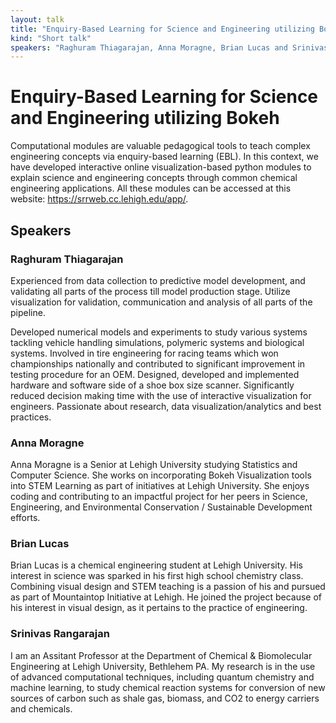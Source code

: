 ```yaml
---
layout: talk
title: "Enquiry-Based Learning for Science and Engineering utilizing Bokeh"
kind: "Short talk"
speakers: "Raghuram Thiagarajan, Anna Moragne, Brian Lucas and Srinivas Rangarajan"
---
```


# Enquiry-Based Learning for Science and Engineering utilizing Bokeh

Computational modules are valuable pedagogical tools to teach complex engineering concepts via enquiry-based learning (EBL). In this context, we have developed interactive online visualization-based python modules to explain science and engineering concepts through common chemical engineering applications. All these modules can be accessed at this website: https://srrweb.cc.lehigh.edu/app/.

## Speakers

### Raghuram Thiagarajan

Experienced from data collection to predictive model development, and validating all parts of the process till model production stage. Utilize visualization for validation, communication and analysis of all parts of the pipeline.

Developed numerical models and experiments to study various systems tackling vehicle handling simulations, polymeric systems and biological systems. Involved in tire engineering for racing teams which won championships nationally and contributed to significant improvement in testing procedure for an OEM.  Designed, developed and implemented hardware and software side of a shoe box size scanner. Significantly reduced decision making time with the use of interactive visualization for engineers. Passionate about research, data visualization/analytics and best practices.

### Anna Moragne

Anna Moragne is a Senior at Lehigh University studying Statistics and Computer Science. She works on incorporating Bokeh Visualization tools into STEM Learning as part of initiatives at Lehigh University. She enjoys coding and contributing to an impactful project for her peers in Science, Engineering, and Environmental Conservation / Sustainable Development efforts.

### Brian Lucas

Brian Lucas is a chemical engineering student at Lehigh University. His interest in science was sparked in his first high school chemistry class. Combining visual design and STEM teaching is a passion of his and pursued as part of Mountaintop Initiative at Lehigh. He joined the project because of his interest in visual design, as it pertains to the practice of engineering.

### Srinivas Rangarajan

I am an Assitant Professor at the Department of Chemical & Biomolecular Engineering at Lehigh University, Bethlehem PA. My research is in the use of advanced computational techniques, including quantum chemistry and machine learning, to study chemical reaction systems for conversion of new sources of carbon such as shale gas, biomass, and CO2 to energy carriers and chemicals.
